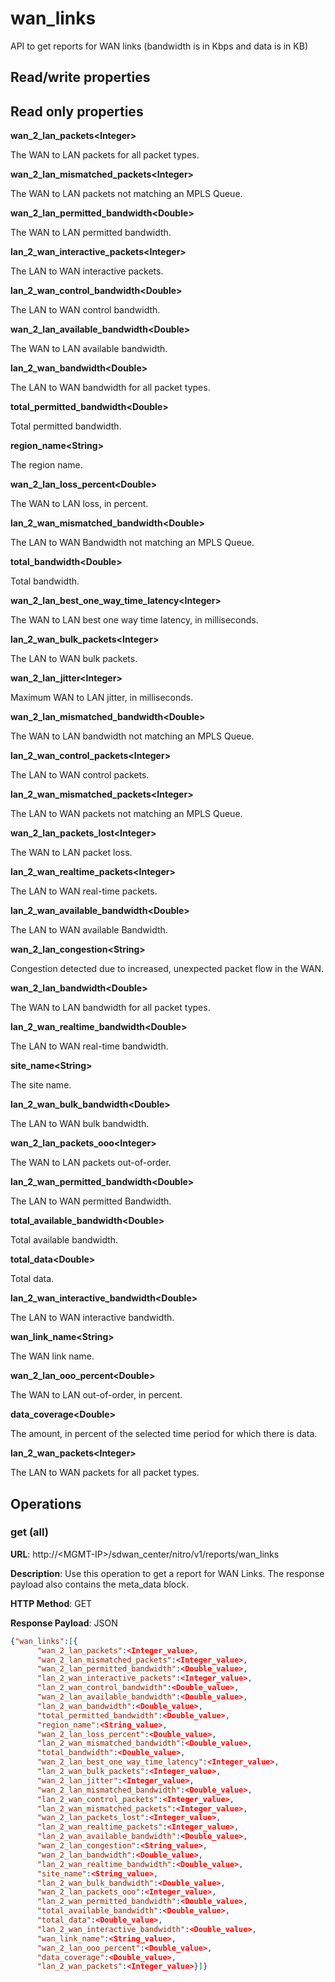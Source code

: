# wan\_links

API to get reports for WAN links (bandwidth is in Kbps and data is in KB)

## Read/write properties

## Read only properties

**wan\_2\_lan\_packets&lt;Integer&gt;**

The WAN to LAN packets for all packet types.

**wan\_2\_lan\_mismatched\_packets&lt;Integer&gt;**

The WAN to LAN packets not matching an MPLS Queue.

**wan\_2\_lan\_permitted\_bandwidth&lt;Double&gt;**

The WAN to LAN permitted bandwidth.

**lan\_2\_wan\_interactive\_packets&lt;Integer&gt;**

The LAN to WAN interactive packets.

**lan\_2\_wan\_control\_bandwidth&lt;Double&gt;**

The LAN to WAN control bandwidth.

**wan\_2\_lan\_available\_bandwidth&lt;Double&gt;**

The WAN to LAN available bandwidth.

**lan\_2\_wan\_bandwidth&lt;Double&gt;**

The LAN to WAN bandwidth for all packet types.

**total\_permitted\_bandwidth&lt;Double&gt;**

Total permitted bandwidth.

**region\_name&lt;String&gt;**

The region name.

**wan\_2\_lan\_loss\_percent&lt;Double&gt;**

The WAN to LAN loss, in percent.

**lan\_2\_wan\_mismatched\_bandwidth&lt;Double&gt;**

The LAN to WAN Bandwidth not matching an MPLS Queue.

**total\_bandwidth&lt;Double&gt;**

Total bandwidth.

**wan\_2\_lan\_best\_one\_way\_time\_latency&lt;Integer&gt;**

The WAN to LAN best one way time latency, in milliseconds.

**lan\_2\_wan\_bulk\_packets&lt;Integer&gt;**

The LAN to WAN bulk packets.

**wan\_2\_lan\_jitter&lt;Integer&gt;**

Maximum WAN to LAN jitter, in milliseconds.

**wan\_2\_lan\_mismatched\_bandwidth&lt;Double&gt;**

The WAN to LAN bandwidth not matching an MPLS Queue.

**lan\_2\_wan\_control\_packets&lt;Integer&gt;**

The LAN to WAN control packets.

**lan\_2\_wan\_mismatched\_packets&lt;Integer&gt;**

The LAN to WAN packets not matching an MPLS Queue.

**wan\_2\_lan\_packets\_lost&lt;Integer&gt;**

The WAN to LAN packet loss.

**lan\_2\_wan\_realtime\_packets&lt;Integer&gt;**

The LAN to WAN real-time packets.

**lan\_2\_wan\_available\_bandwidth&lt;Double&gt;**

The LAN to WAN available Bandwidth.

**wan\_2\_lan\_congestion&lt;String&gt;**

Congestion detected due to increased, unexpected packet flow in the WAN.

**wan\_2\_lan\_bandwidth&lt;Double&gt;**

The WAN to LAN bandwidth for all packet types.

**lan\_2\_wan\_realtime\_bandwidth&lt;Double&gt;**

The LAN to WAN real-time bandwidth.

**site\_name&lt;String&gt;**

The site name.

**lan\_2\_wan\_bulk\_bandwidth&lt;Double&gt;**

The LAN to WAN bulk bandwidth.

**wan\_2\_lan\_packets\_ooo&lt;Integer&gt;**

The WAN to LAN packets out-of-order.

**lan\_2\_wan\_permitted\_bandwidth&lt;Double&gt;**

The LAN to WAN permitted Bandwidth.

**total\_available\_bandwidth&lt;Double&gt;**

Total available bandwidth.

**total\_data&lt;Double&gt;**

Total data.

**lan\_2\_wan\_interactive\_bandwidth&lt;Double&gt;**

The LAN to WAN interactive bandwidth.

**wan\_link\_name&lt;String&gt;**

The WAN link name.

**wan\_2\_lan\_ooo\_percent&lt;Double&gt;**

The WAN to LAN out-of-order, in percent.

**data\_coverage&lt;Double&gt;**

The amount, in percent of the selected time period for which there is data.

**lan\_2\_wan\_packets&lt;Integer&gt;**

The LAN to WAN packets for all packet types.

## Operations

### get (all)

**URL**: http://&lt;MGMT-IP>/sdwan\_center/nitro/v1/reports/wan\_links

**Description**: Use this operation to get a report for WAN Links. The response payload also contains the meta\_data block.

**HTTP Method**: GET

**Response Payload**: JSON

```json
{"wan_links":[{
      "wan_2_lan_packets":<Integer_value>,
      "wan_2_lan_mismatched_packets":<Integer_value>,
      "wan_2_lan_permitted_bandwidth":<Double_value>,
      "lan_2_wan_interactive_packets":<Integer_value>,
      "lan_2_wan_control_bandwidth":<Double_value>,
      "wan_2_lan_available_bandwidth":<Double_value>,
      "lan_2_wan_bandwidth":<Double_value>,
      "total_permitted_bandwidth":<Double_value>,
      "region_name":<String_value>,
      "wan_2_lan_loss_percent":<Double_value>,
      "lan_2_wan_mismatched_bandwidth":<Double_value>,
      "total_bandwidth":<Double_value>,
      "wan_2_lan_best_one_way_time_latency":<Integer_value>,
      "lan_2_wan_bulk_packets":<Integer_value>,
      "wan_2_lan_jitter":<Integer_value>,
      "wan_2_lan_mismatched_bandwidth":<Double_value>,
      "lan_2_wan_control_packets":<Integer_value>,
      "lan_2_wan_mismatched_packets":<Integer_value>,
      "wan_2_lan_packets_lost":<Integer_value>,
      "lan_2_wan_realtime_packets":<Integer_value>,
      "lan_2_wan_available_bandwidth":<Double_value>,
      "wan_2_lan_congestion":<String_value>,
      "wan_2_lan_bandwidth":<Double_value>,
      "lan_2_wan_realtime_bandwidth":<Double_value>,
      "site_name":<String_value>,
      "lan_2_wan_bulk_bandwidth":<Double_value>,
      "wan_2_lan_packets_ooo":<Integer_value>,
      "lan_2_wan_permitted_bandwidth":<Double_value>,
      "total_available_bandwidth":<Double_value>,
      "total_data":<Double_value>,
      "lan_2_wan_interactive_bandwidth":<Double_value>,
      "wan_link_name":<String_value>,
      "wan_2_lan_ooo_percent":<Double_value>,
      "data_coverage":<Double_value>,
      "lan_2_wan_packets":<Integer_value>}]}
```